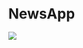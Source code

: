 # NewsApp

<img src="https://drive.google.com/file/d/1dlWevvCOHSQiJn7i2YKS0yZmY2floswF/view?usp=sharing" />
